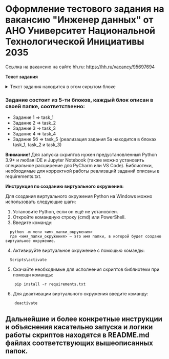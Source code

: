 # Оформление тестового задания на вакансию "Инженер данных" от АНО Университет Национальной Технологической Инициативы 2035
Ссылка на вакансию на сайте hh.ru: https://hh.ru/vacancy/95697694

**Текст задания**
<details>
  <summary>Текст задания находится в этом скрытом блоке</summary>
  
  1. Опираясь на приведенную ERD и таблицы со списком атрибутов (для удобства копирования), составить базовый запрос, демонстрирующий для каждого user все его актуальные факты деятельности (fact), детали деятельности (fact_detail) и источники данных, от которых получены эти факты деятельности (source), со статистикой по количеству фактов деятельности и деталей деятельности для каждого user. Для каждой детали деятельности (fact_detail) вывести словарные значения ее типа и типа результата. Данные отсортировать по дате записи в базу (ts) в рамках каждого user.
  Таблицы:
  source (200 записей)
  source_ID (PK)
  source_external_ID : varchar 
  source_title : varchar 
  source_description : varchar 
  source_add_info : varchar 
  is_deleted : int(1) Boolean признак того, что запись считается недействительной (soft delete)
  ts : datetime
  fact (2500 записей)
  fact_ID (PK)
  user_ID (FK)
  source_ID (FK)
  dict_fact_type_ID (FK) 
  fact_external_ID : varchar 
  fact_start_date : datetime 
  fact_end_date : datetime 
  fact_title : varchar 
  fact_description : varchar 
  fact_add_info : varchar 
  fact_string : varchar 
  fact_tag : varchar
  is_teambased : int(1) 
  is_deleted : int(1) Boolean признак того, что запись считается недействительной (soft delete)
  ts : datetime
  fact_detail (30000 записей)
  fact_detail_ID 
  fact_ID 
  dict_detail_type_ID
  dict_result_value_type_ID
  result_scale_info_ID : int (nullable)
  key : varchar 
  value : varchar 
  add_info : varchar
  is_deleted : int(1) Boolean признак того, что запись считается недействительной (soft delete)
  ts : datetime
  2. Каскадные изменения. Каким образом вы реализуете изменения в БД, когда какой-либо источник будет помечен is_deleted = 1, и все зависящие от него данные станут неактуальными и так же должны будут отмечены соответствующим флагом. Инструменты решения – на ваше усмотрение.
  3. Каким образом вы реализуете дозапись блока текста в  fact_detail. add_info по всем фактам с источниками в диапазоне source_ID от 100 до 200, при условии, что в add_info уже содержится некая информация, которую необходимо сохранить. Инструменты решения – на ваше усмотрение.
  4. В предложенном куске ERD (fact_creator, user_info) укажите степень нормализации. Какие фрагменты в таблицах денормализованы. Почему, по вашему мнению, могло быть принято решение не проводить полную нормализацию?
  5. * Предложите реализацию п.1 и п.2 через питон, какими библиотеками будете пользоваться? Если изначально шли реализацией в питоне, просто укажите библиотеки для считывания и записи в БД.
     * Предложите реализацию разбора поступающих на запись в базу JSON’ов, с выделением ФИО, разбиением ФИО на три блока и обработкой опечаток, ошибок OCR и типовых сокращений (Р0гова ирино Петр-на) 
</details>

### Задание состоит из 5-ти блоков, каждый блок описан в своей папке, соответственно:
* Задание 1 => task_1
* Задание 2 => task_2
* Задание 3 => task_3
* Задание 4 => task_4
* Задание 5б => task_5 (реализация задания 5а находится в блоках task_1, task_2 и task_3)

**Внимание!**
Для запуска скриптов нужен предустановленный Python 3.9+ и любая IDE и Jupyter Notebook (также можно установить специальное расширение для PyCharm или VS Code).
Библиотеки, необходимые для корректной работы реализаций заданий описаны в requirements.txt.

**Инструкция по созданию виртуального окружения:**

Для создания виртуального окружения Python на Windows можно использовать следующие шаги:
1. Установите Python, если он ещё не установлен.
2. Откройте командную строку (cmd) или PowerShell.
3. Введите команду:
```
  python -m venv <имя_папки_окружения>
  где <имя_папки_окружения> — это имя папки, в которой будет создано виртуальное окружение.
```
4. Активируйте виртуальное окружение с помощью команды:
```
  Scripts\activate
```
5. Скачайте необходимые для исполнения скриптов библиотеки при помощи команды:
```
    pip install -r requirements.txt
```
6. Для деактивации виртуального окружения введите команду:
```
    deactivate
```

## Дальнейшие и более конкретные инструкции и объяснения касательно запуска и логики работы скриптов находятся в README.md файлах соответствующих вышеописанных папок.
